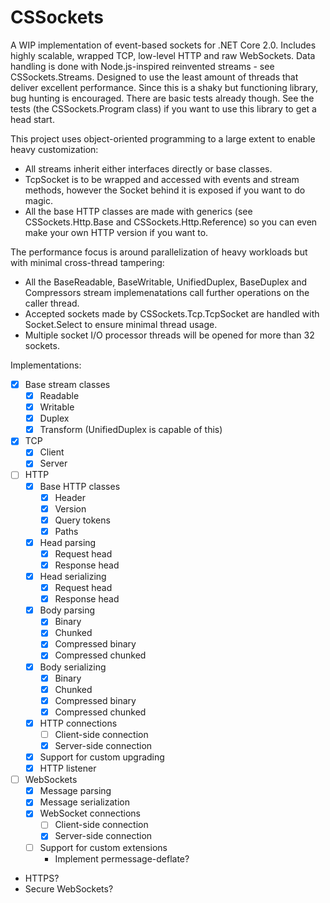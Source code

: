 # CSSockets

A WIP implementation of event-based sockets for .NET Core 2.0.
Includes highly scalable, wrapped TCP, low-level HTTP and raw WebSockets.
Data handling is done with Node.js-inspired reinvented streams - see CSSockets.Streams.
Designed to use the least amount of threads that deliver excellent performance.
Since this is a shaky but functioning library, bug hunting is encouraged. There are basic tests already though.
See the tests (the CSSockets.Program class) if you want to use this library to get a head start.

This project uses object-oriented programming to a large extent to enable heavy customization:
  - All streams inherit either interfaces directly or base classes.
  - TcpSocket is to be wrapped and accessed with events and stream methods, however the Socket behind it is exposed if you want to do magic.
  - All the base HTTP classes are made with generics (see CSSockets.Http.Base and CSSockets.Http.Reference) so you can even make your own HTTP version if you want to.

The performance focus is around parallelization of heavy workloads but with minimal cross-thread tampering:
  - All the BaseReadable, BaseWritable, UnifiedDuplex, BaseDuplex and Compressors stream implemenatations call further operations on the caller thread.
  - Accepted sockets made by CSSockets.Tcp.TcpSocket are handled with Socket.Select to ensure minimal thread usage.
  - Multiple socket I/O processor threads will be opened for more than 32 sockets.

Implementations:

- [X] Base stream classes
  - [X] Readable
  - [X] Writable
  - [X] Duplex
  - [X] Transform (UnifiedDuplex is capable of this)
- [X] TCP
  - [X] Client
  - [X] Server
- [ ] HTTP
  - [X] Base HTTP classes
    - [X] Header
    - [X] Version
    - [X] Query tokens
    - [X] Paths
  - [X] Head parsing
    - [X] Request head
    - [X] Response head
  - [X] Head serializing
    - [X] Request head
    - [X] Response head
  - [X] Body parsing
    - [X] Binary
    - [X] Chunked
    - [X] Compressed binary
    - [X] Compressed chunked
  - [X] Body serializing
    - [X] Binary
    - [X] Chunked
    - [X] Compressed binary
    - [X] Compressed chunked
  - [X] HTTP connections
    - [ ] Client-side connection
    - [X] Server-side connection
  - [X] Support for custom upgrading
  - [X] HTTP listener
- [ ] WebSockets
  - [X] Message parsing
  - [X] Message serialization
  - [X] WebSocket connections
    - [ ] Client-side connection
    - [X] Server-side connection
  - [ ] Support for custom extensions
    - Implement permessage-deflate?
- HTTPS?
- Secure WebSockets?